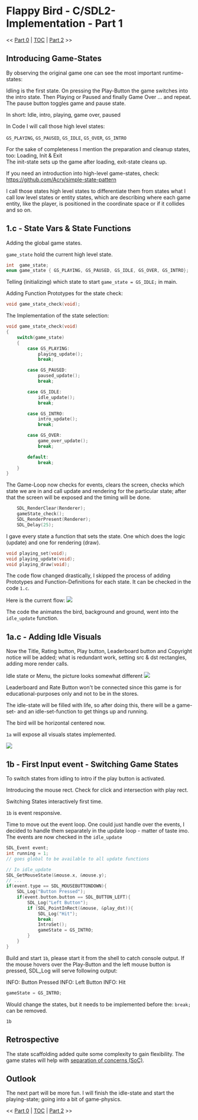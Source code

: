 # Flappy Bird - C/SDL2-Implementation - Part 1

<< [Part 0](FlappyBird_0.md) | [TOC](TOC.md) | [Part 2](FlappyBird_2.md) >><br>

## Introducing Game-States

By observing the original game one can see the most important runtime-states:

Idling is the first state. On pressing the Play-Button the game switches into the intro state. Then Playing or Paused and finally Game Over ... and repeat. The pause button toggles game and pause state.

In short:
Idle, intro, playing, game over, paused

In Code I will call those high level states:

`GS_PLAYING`, `GS_PAUSED`, `GS_IDLE`, `GS_OVER`, `GS_INTRO`

For the sake of completeness I mention the preparation and cleanup states, too:
Loading, Init & Exit<br>
The init-state sets up the game after loading, exit-state cleans up.

If you need an introduction into high-level game-states, check:<br>
<https://github.com/Acry/simple-state-pattern>

I call those states high level states to differentiate them from states what I call low level states or entity states, which are describing where each game entity, like the player, is positioned in the coordinate space or if it collides and so on.

## 1.c - State Vars & State Functions

Adding the global game states.

`game_state` hold the current high level state.

```c
int  game_state;
enum game_state { GS_PLAYING, GS_PAUSED, GS_IDLE, GS_OVER, GS_INTRO};
```

Telling (initializing) which state to start `game_state = GS_IDLE;` in main.<br>

Adding Function Prototypes for the state check:

```c
void game_state_check(void);
```

The Implementation of the state selection:

```c
void game_state_check(void)
{
	switch(game_state)
	{
		case GS_PLAYING:
			playing_update();
			break;

		case GS_PAUSED:
			paused_update();
			break;

		case GS_IDLE:
			idle_update();
			break;

		case GS_INTRO:
			intro_update();
			break;

		case GS_OVER:
			game_over_update();
			break;

		default:
			break;
	}
}
```

The Game-Loop now checks for events, clears the screen, checks which state we are in and call update and rendering for the particular state; after that the screen will be exposed and the timing will be done.

```c
	SDL_RenderClear(Renderer);
	gameState_check();
	SDL_RenderPresent(Renderer);
	SDL_Delay(25);
```

I gave every state a function that sets the state. One which does the logic (update) and one for rendering (draw).

```c
void playing_set(void);
void playing_update(void);
void playing_draw(void);
```

The code flow changed drastically, I skipped the process of adding Prototypes and Function-Definitions for each state. It can be checked in the code `1.c`.

Here is the current flow:
![](Images/Flow2.png)

The code the animates the bird, background and ground, went into the `idle_update` function.

## 1a.c - Adding Idle Visuals

Now the Title, Rating button, Play button, Leaderboard button and Copyright notice will be added; what is redundant work, setting src & dst rectangles, adding more render calls.

Idle state or Menu, the picture looks somewhat different
![](Images/FlappyBird6.png)

Leaderboard and Rate Button won't be connected since this game is for educational-purposes only and not to be in the stores.

The idle-state will be filled with life, so after doing this, there will be a game-set- and an idle-set-function to get things up and running.

The bird will be horizontal centered now.

`1a` will expose all visuals states implemented.

![](Images/FlappyPromo.png)

## 1b - First Input event - Switching Game States

To switch states from idling to intro if the play button is activated.

Introducing the mouse rect.
Check for click and intersection with play rect.

Switching States interactively first time.

`1b` is event responsive.

Time to move out the event loop.
One could just handle over the events, I decided to handle them separately in the update loop - matter of taste imo. The events are now checked in the `idle_update`

```c
SDL_Event event;
int running = 1;
// goes global to be available to all update functions
```

```c
// In idle_update
SDL_GetMouseState(&mouse.x, &mouse.y);
// ...
if(event.type == SDL_MOUSEBUTTONDOWN){
	SDL_Log("Button Pressed");
	if(event.button.button == SDL_BUTTON_LEFT){
		SDL_Log("Left Button");
		if (SDL_PointInRect(&mouse, &play_dst)){
			SDL_Log("Hit");
			break;
			IntroSet();
			gameState = GS_INTRO;
		}
	}
}
```

Build and start `1b`, please start it from the shell to catch console output.
If the mouse hovers over the Play-Button and the left mouse button is pressed, SDL_Log will serve following output:

INFO: Button Pressed
INFO: Left Button
INFO: Hit

```c
gameState = GS_INTRO;
```

Would change the states, but it needs to be implemented before the: `break;` can be removed.

`1b`

## Retrospective

The state scaffolding added quite some complexity to gain flexibility. The game states will help with [separation of concerns (SoC)](https://en.wikipedia.org/wiki/Separation_of_concerns).

## Outlook

The next part will be more fun. I will finish the idle-state and start the playing-state; going into a bit of game-physics.

<< [Part 0](FlappyBird_0.md) | [TOC](TOC.md) | [Part 2](FlappyBird_2.md) >><br>
